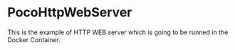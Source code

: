 # PocoHttpWebServer

This is the example of HTTP WEB server which is going to be runned in the Docker Container.

